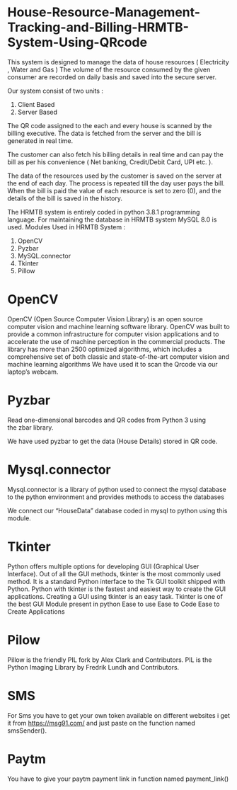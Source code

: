 # House-Resource-Management-Tracking-and-Billing-HRMTB-System-Using-QRcode

This system is designed to manage the data of house resources
( Electricity , Water and Gas )
The volume of the resource consumed by the given consumer are recorded on daily basis and saved into the secure server.

Our system consist of two units : 
1. Client Based
2. Server Based 

The QR code assigned to the each and every house is scanned by the billing executive.
The data is fetched from the server and the bill is generated in real time.

The customer can also fetch his billing details in real time and can pay the bill as per his convenience ( Net banking, Credit/Debit Card, UPI etc. ).


The data of the resources used by the customer is saved on the server at the end of each day.
The process is repeated till the day user pays the bill.
When the bill is paid the value of each resource is set to zero (0), and the details of the bill is saved in the history.

The HRMTB system is entirely coded in python 3.8.1 programming language.
For maintaining the database in HRMTB system MySQL 8.0 is used.
Modules Used in HRMTB System :
1. OpenCV
2. Pyzbar
3. MySQL.connector
4. Tkinter
5. Pillow  

# OpenCV

OpenCV (Open Source Computer Vision Library) is an open source computer vision and machine learning software library. OpenCV was built to provide a common infrastructure for computer vision applications and to accelerate the use of machine perception in the commercial products.
The library has more than 2500 optimized algorithms, which includes a comprehensive set of both classic and state-of-the-art computer vision and machine learning algorithms
We have used it to scan the Qrcode via our laptop’s webcam.

# Pyzbar

Read one-dimensional barcodes and QR codes from Python 3 using the zbar library.

We have used pyzbar to get the data (House Details) stored in QR code.

# Mysql.connector

Mysql.connector is a library of python used to connect the mysql database to the python environment and provides methods to access the databases

 We connect our “HouseData” database coded in mysql to python using this module.
 
 
# Tkinter

Python offers multiple options for developing GUI (Graphical User Interface). Out of all the GUI methods, tkinter is the most commonly used method. It is a standard Python interface to the Tk GUI toolkit shipped with Python. Python with tkinter is the fastest and easiest way to create the GUI applications. Creating a GUI using tkinter is an easy task.
Tkinter is one of the best GUI Module present in python 
 Ease to use 
 Ease to Code
 Ease to Create Applications


# Pilow

 Pillow is the friendly PIL fork by Alex Clark and Contributors. PIL is the Python Imaging Library by Fredrik Lundh and Contributors.

 # SMS

  For Sms you have to get your own token available on different websites i get it from https://msg91.com/
  and just paste on the function named smsSender().
 
 # Paytm

You have to give your paytm payment link in function named payment_link()

